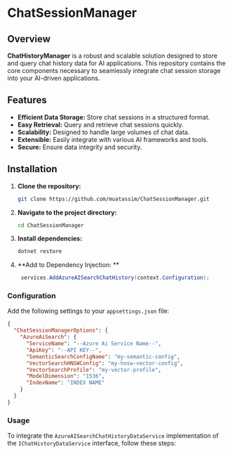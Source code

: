 # ChatSessionManager 

## Overview
**ChatHistoryManager** is a robust and scalable solution designed to store and query chat history data for AI applications. This repository contains the core components necessary to seamlessly integrate chat session storage into your AI-driven applications.

## Features
- **Efficient Data Storage:** Store chat sessions in a structured format.
- **Easy Retrieval:** Query and retrieve chat sessions quickly.
- **Scalability:** Designed to handle large volumes of chat data.
- **Extensible:** Easily integrate with various AI frameworks and tools.
- **Secure:** Ensure data integrity and security.

## Installation
1. **Clone the repository:**
    ```sh
    git clone https://github.com/muatassim/ChatSessionManager.git
    ```

2. **Navigate to the project directory:**
    ```sh
    cd ChatSessionManager
    ```

3. **Install dependencies:**
    ```sh
    dotnet restore
    ```
4. **Add to Dependency Injection: **
    ```csharp
     services.AddAzureAISearchChatHistory(context.Configuration);
    ```


### Configuration

Add the following settings to your `appsettings.json` file:

```json
{
  "ChatSessionManagerOptions": {
    "AzureAiSearch": {
      "ServiceName": "--Azure Ai Service Name--",  
      "ApiKey": "--API KEY--",
      "SemanticSearchConfigName": "my-semantic-config",
      "VectorSearchHNSWConfig": "my-hnsw-vector-config",
      "VectorSearchProfile": "my-vector-profile",
      "ModelDimension": "1536",
      "IndexName": "INDEX NAME"
    }
  }
}
```

### Usage 
To integrate the `AzureAISearchChatHistoryDataService` implementation of the `IChatHistoryDataService` interface, follow these steps:


